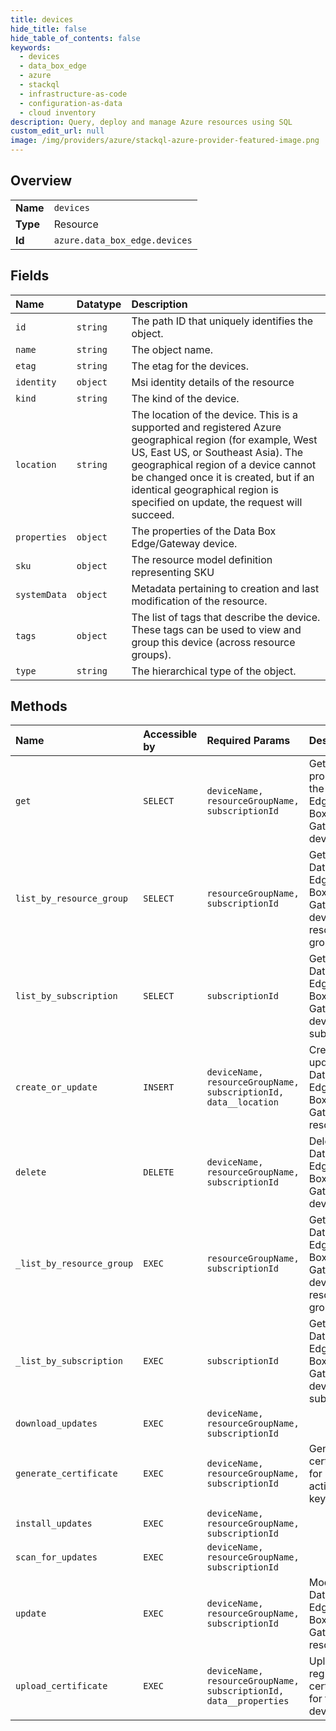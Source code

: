 ```yaml
---
title: devices
hide_title: false
hide_table_of_contents: false
keywords:
  - devices
  - data_box_edge
  - azure    
  - stackql
  - infrastructure-as-code
  - configuration-as-data
  - cloud inventory
description: Query, deploy and manage Azure resources using SQL
custom_edit_url: null
image: /img/providers/azure/stackql-azure-provider-featured-image.png
---
```

  
    

## Overview
<table><tbody>
<tr><td><b>Name</b></td><td><code>devices</code></td></tr>
<tr><td><b>Type</b></td><td>Resource</td></tr>
<tr><td><b>Id</b></td><td><code>azure.data_box_edge.devices</code></td></tr>
</tbody></table>

## Fields
| Name | Datatype | Description |
|:-----|:---------|:------------|
| `id` | `string` | The path ID that uniquely identifies the object. |
| `name` | `string` | The object name. |
| `etag` | `string` | The etag for the devices. |
| `identity` | `object` | Msi identity details of the resource |
| `kind` | `string` | The kind of the device. |
| `location` | `string` | The location of the device. This is a supported and registered Azure geographical region (for example, West US, East US, or Southeast Asia). The geographical region of a device cannot be changed once it is created, but if an identical geographical region is specified on update, the request will succeed. |
| `properties` | `object` | The properties of the Data Box Edge/Gateway device. |
| `sku` | `object` | The resource model definition representing SKU |
| `systemData` | `object` | Metadata pertaining to creation and last modification of the resource. |
| `tags` | `object` | The list of tags that describe the device. These tags can be used to view and group this device (across resource groups). |
| `type` | `string` | The hierarchical type of the object. |
## Methods
| Name | Accessible by | Required Params | Description |
|:-----|:--------------|:----------------|:------------|
| `get` | `SELECT` | `deviceName, resourceGroupName, subscriptionId` | Gets the properties of the Data Box Edge/Data Box Gateway device. |
| `list_by_resource_group` | `SELECT` | `resourceGroupName, subscriptionId` | Gets all the Data Box Edge/Data Box Gateway devices in a resource group. |
| `list_by_subscription` | `SELECT` | `subscriptionId` | Gets all the Data Box Edge/Data Box Gateway devices in a subscription. |
| `create_or_update` | `INSERT` | `deviceName, resourceGroupName, subscriptionId, data__location` | Creates or updates a Data Box Edge/Data Box Gateway resource. |
| `delete` | `DELETE` | `deviceName, resourceGroupName, subscriptionId` | Deletes the Data Box Edge/Data Box Gateway device. |
| `_list_by_resource_group` | `EXEC` | `resourceGroupName, subscriptionId` | Gets all the Data Box Edge/Data Box Gateway devices in a resource group. |
| `_list_by_subscription` | `EXEC` | `subscriptionId` | Gets all the Data Box Edge/Data Box Gateway devices in a subscription. |
| `download_updates` | `EXEC` | `deviceName, resourceGroupName, subscriptionId` |  |
| `generate_certificate` | `EXEC` | `deviceName, resourceGroupName, subscriptionId` | Generates certificate for activation key. |
| `install_updates` | `EXEC` | `deviceName, resourceGroupName, subscriptionId` |  |
| `scan_for_updates` | `EXEC` | `deviceName, resourceGroupName, subscriptionId` |  |
| `update` | `EXEC` | `deviceName, resourceGroupName, subscriptionId` | Modifies a Data Box Edge/Data Box Gateway resource. |
| `upload_certificate` | `EXEC` | `deviceName, resourceGroupName, subscriptionId, data__properties` | Uploads registration certificate for the device. |
